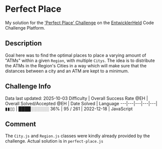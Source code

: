# Perfect Place

My solution for the ['Perfect Place' Challenge](https://platform.entwicklerheld.de/challenge/perfect-place?technology=JavaScript) on the [EntwicklerHeld](https://platform.entwicklerheld.de/) Code Challenge Platform.

## Description
Goal here was to find the optimal places to place a varying amount of "ATMs" within a given `Region`, with multiple `Citys`. The idea is to distribute the ATMs in the Region's Cities in a way which will make sure that the distances between a city and an ATM are kept to a minimum.

## Challenge Info
Data last updated: 2025-10-03
Difficulty | Overall Success Rate @EH | Overall Solved/Accepted @EH | Date Solved | Language
---|---|---|---|---|
▮▮▯▯ | ████░░░░░░ 36% | 95 / 261 | 2022-12-18 | JavaScript

## Comment
The `City.js` and `Region.js` classes were kindly already provided by the challenge. Actual solution is in `perfect-place.js`
